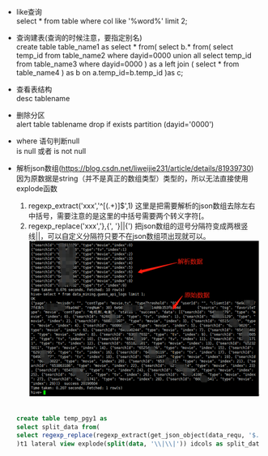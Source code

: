 




* like查询  
    select * from table where col like '%word%' limit 2;


* 查询建表(查询的时候注意，要指定别名)  
    create table table_name1 as 
    select * from(
    select b.* from(
    select temp_id from table_name2 where dayid=0000 
    union all
    select temp_id from table_name3 where dayid=0000
    ) as a 
    left join (
    select * from table_name4
    ) as b on a.temp_id=b.temp_id
    )as c;


* 查看表结构  
    desc tablename
    
    
* 删除分区  
    alert table tablename drop if exists partition (dayid='0000')



* where 语句判断null  
    is null  或者  is not null 
    

* 解析json数组(https://blog.csdn.net/liweijie231/article/details/81939730)  
    因为原数据是string（并不是真正的数组类型）类型的，所以无法直接使用explode函数
    1. regexp_extract('xxx','^\[(.+)\]$',1) 这里是把需要解析的json数组去除左右中括号，需要注意的是这里的中括号需要两个转义字符\[。
    2. regexp_replace('xxx','\}\,\{', '\}\|\|\{') 把json数组的逗号分隔符变成两根竖线||，可以自定义分隔符只要不在json数组项出现就可以。
    ![avatar](../docs/hive_json_extract.png) 
    
    ```sql
    
    create table temp_pgy1 as 
    select split_data from(
    select regexp_replace(regexp_extract(get_json_object(data_requ, '$.data'),'^\\[(.+)\\]$',1),'\\}\\,\\{', '\\}\\|\\|\\{') as data from data_mining.guess_api_logs limit 1
    )t1 lateral view explode(split(data, '\\|\\|')) idcols as split_data
    ```